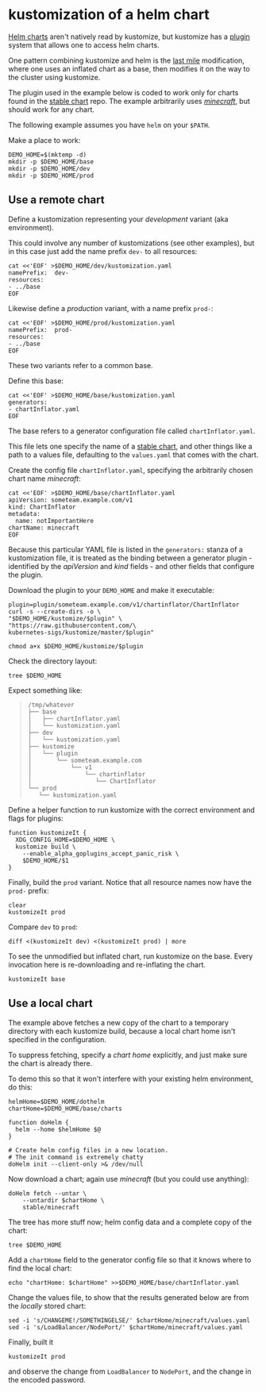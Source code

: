 # kustomization of a helm chart

[last mile]: https://testingclouds.wordpress.com/2018/07/20/844/
[stable chart]: https://github.com/helm/charts/tree/master/stable
[Helm charts]: https://github.com/helm/charts
[_minecraft_]: https://github.com/helm/charts/tree/master/stable/minecraft
[plugin]: ../docs/plugins.md

[Helm charts] aren't natively read by kustomize, but
kustomize has a [plugin] system that allows one to
access helm charts.

One pattern combining kustomize and helm is
the [last mile] modification, where
one uses an inflated chart as a base, then
modifies it on the way to the cluster using
kustomize.

The plugin used in the example below is coded to work
only for charts found in the [stable chart] repo.  The
example arbitrarily uses [_minecraft_], but should work
for any chart.

The following example assumes you have `helm`
on your `$PATH`.

Make a place to work:

<!-- @makeWorkplace @helmtest -->
```
DEMO_HOME=$(mktemp -d)
mkdir -p $DEMO_HOME/base
mkdir -p $DEMO_HOME/dev
mkdir -p $DEMO_HOME/prod
```

## Use a remote chart

Define a kustomization representing your _development_
variant (aka environment).

This could involve any number of kustomizations (see
other examples), but in this case just add the name
prefix `dev-` to all resources:

<!-- @writeKustDev @helmtest -->
```
cat <<'EOF' >$DEMO_HOME/dev/kustomization.yaml
namePrefix:  dev-
resources:
- ../base
EOF
```

Likewise define a _production_ variant, with a name
prefix `prod-`:

<!-- @writeKustProd @helmtest -->
```
cat <<'EOF' >$DEMO_HOME/prod/kustomization.yaml
namePrefix:  prod-
resources:
- ../base
EOF
```

These two variants refer to a common base.

Define this base:

<!-- @writeKustDev @helmtest -->
```
cat <<'EOF' >$DEMO_HOME/base/kustomization.yaml
generators:
- chartInflator.yaml
EOF
```

The base refers to a generator configuration file
called `chartInflator.yaml`.

This file lets one specify the name of a [stable chart],
and other things like a path to a values file, defaulting
to the `values.yaml` that comes with the chart.

Create the config file `chartInflator.yaml`, specifying
the arbitrarily chosen chart name _minecraft_:

<!-- @writeGeneratorConfig @helmtest -->
```
cat <<'EOF' >$DEMO_HOME/base/chartInflator.yaml
apiVersion: someteam.example.com/v1
kind: ChartInflator
metadata:
  name: notImportantHere
chartName: minecraft
EOF
```

Because this particular YAML file is listed in the
`generators:` stanza of a kustomization file, it is
treated as the binding between a generator plugin -
identified by the _apiVersion_ and _kind_ fields - and
other fields that configure the plugin.

Download the plugin to your `DEMO_HOME` and make it
executable:

<!-- @installPlugin @helmtest -->
```
plugin=plugin/someteam.example.com/v1/chartinflator/ChartInflator
curl -s --create-dirs -o \
"$DEMO_HOME/kustomize/$plugin" \
"https://raw.githubusercontent.com/\
kubernetes-sigs/kustomize/master/$plugin"

chmod a+x $DEMO_HOME/kustomize/$plugin
```

Check the directory layout:

<!-- @tree -->
```
tree $DEMO_HOME
```

Expect something like:

> ```
> /tmp/whatever
> ├── base
> │   ├── chartInflator.yaml
> │   └── kustomization.yaml
> ├── dev
> │   └── kustomization.yaml
> ├── kustomize
> │   └── plugin
> │       └── someteam.example.com
> │           └── v1
> │               └── chartinflator
> │                  └── ChartInflator
> └── prod
>    └── kustomization.yaml
> ```

Define a helper function to run kustomize with the
correct environment and flags for plugins:

<!-- @defineKustomizeIt @helmtest -->
```
function kustomizeIt {
  XDG_CONFIG_HOME=$DEMO_HOME \
  kustomize build \
    --enable_alpha_goplugins_accept_panic_risk \
    $DEMO_HOME/$1
}
```

Finally, build the `prod` variant.  Notice that all
resource  names now have the `prod-` prefix:

<!-- @doProd @helmtest -->
```
clear
kustomizeIt prod
```

Compare `dev` to `prod`:

<!-- @doCompare -->
```
diff <(kustomizeIt dev) <(kustomizeIt prod) | more
```

To see the unmodified but inflated chart, run kustomize
on the base.  Every invocation here is re-downloading
and re-inflating the chart.

<!-- @showBase @helmtest -->
```
kustomizeIt base
```


## Use a local chart

The example above fetches a new copy of the chart
to a temporary directory with each kustomize
build, because a local chart home isn't specified
in the configuration.

To suppress fetching, specify a _chart home_
explicitly, and just make sure the chart is already
there.

To demo this so that it won't interfere with your
existing helm environment, do this:

<!-- @helmInit @helmtest -->
```
helmHome=$DEMO_HOME/dothelm
chartHome=$DEMO_HOME/base/charts

function doHelm {
  helm --home $helmHome $@
}

# Create helm config files in a new location.
# The init command is extremely chatty
doHelm init --client-only >& /dev/null
```

Now download a chart; again use _minecraft_
(but you could use anything):

<!-- @fetchChart @helmtest -->
```
doHelm fetch --untar \
    --untardir $chartHome \
    stable/minecraft
```

The tree has more stuff now; helm config data
and a complete copy of the chart:
<!-- @tree -->
```
tree $DEMO_HOME
```


Add a `chartHome` field to the generator config file so
that it knows where to find the local chart:

<!-- @modifyGenConfig @helmtest -->
```
echo "chartHome: $chartHome" >>$DEMO_HOME/base/chartInflator.yaml
```

Change the values file, to show that the results
generated below are from the _locally_ stored chart:

<!-- @valueChange @helmtest -->
```
sed -i 's/CHANGEME!/SOMETHINGELSE/' $chartHome/minecraft/values.yaml
sed -i 's/LoadBalancer/NodePort/' $chartHome/minecraft/values.yaml
```

Finally, built it

<!-- @finalProd @helmtest -->
```
kustomizeIt prod
```

and observe the change from `LoadBalancer` to `NodePort`, and 
the change in the encoded password.
